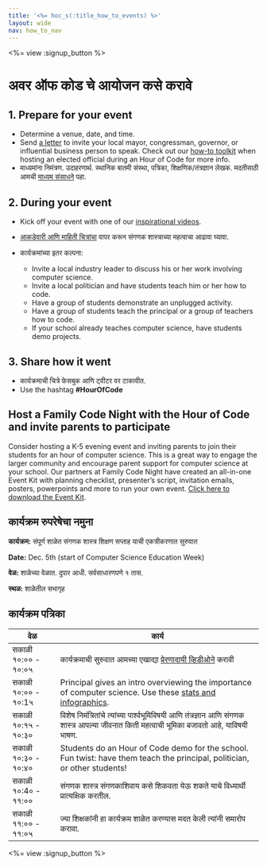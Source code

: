 ```yaml
---
title: '<%= hoc_s(:title_how_to_events) %>'
layout: wide
nav: how_to_nav
---
```

<%= view :signup_button %>

# अवर ऑफ कोड चे आयोजन कसे करावे

## 1. Prepare for your event

- Determine a venue, date, and time.
- Send [a letter](https://docs.google.com/a/code.org/document/d/1eP41sKW7y0qq_JvkRIgZK8dWYICaGRZ4CCDETXa78wY/edit) to invite your local mayor, congressman, governor, or influential business person to speak. Check out our [how-to toolkit](<%=resolve_url('/files/elected-official.pdf')%>) when hosting an elected official during an Hour of Code for more info.
- माध्यमांना निमंत्रण. उदाहरणार्थ. स्थानिक बातमी संस्था, पत्रिका, शिक्षणिक/तंत्रज्ञान लेखक. मदतीसाठी आमची [माध्यम संसाधने](<%= resolve_url('/promote/press-kit') %>) पहा.

## 2. During your event

- Kick off your event with one of our [inspirational videos](<%= resolve_url('/promote/resources#videos') %>).
- [आकडेवारी आणि माहिती चित्रांचा](<%= resolve_url('/promote/stats') %>) वापर करून संगणक शास्त्राच्या महत्वाचा आढावा घ्यावा.   
      
    
- कार्यक्रमांच्या इतर कल्पना: 
    - Invite a local industry leader to discuss his or her work involving computer science.
    - Invite a local politician and have students teach him or her how to code.
    - Have a group of students demonstrate an unplugged activity.
    - Have a group of students teach the principal or a group of teachers how to code.
    - If your school already teaches computer science, have students demo projects.

## 3. Share how it went

- कार्यक्रमाची चित्रे फेसबुक आणि ट्वीटर वर टाकावीत. 
- Use the hashtag **#HourOfCode**

## Host a Family Code Night with the Hour of Code and invite parents to participate

Consider hosting a K-5 evening event and inviting parents to join their students for an hour of computer science. This is a great way to engage the larger community and encourage parent support for computer science at your school. Our partners at Family Code Night have created an all-in-one Event Kit with planning checklist, presenter’s script, invitation emails, posters, powerpoints and more to run your own event. [Click here to download the Event Kit](http://www.familycodenight.org/DownloadCodeDotOrg.html).

## कार्यक्रम रुपरेषेचा नमुना

**कार्यक्रम:** संपूर्ण शाळेत संगणक शास्त्र शिक्षण सप्ताह याची एकत्रीकरणात सुरुवात

**Date:** Dec. 5th (start of Computer Science Education Week)

**वेळ:** शाळेच्या वेळात. दुपार आधी. सर्वसाधारणपणे १ तास.

**स्थळ:** शाळेतील सभागृह   
  


## कार्यक्रम पत्रिका

| वेळ                 | कार्य                                                                                                                                            |
| ------------------- | ------------------------------------------------------------------------------------------------------------------------------------------------ |
| सकाळी १०:०० - १०:०५ | कार्यक्रमाची सुरुवात आमच्या एखाद्या [प्रेरणादायी व्हिडीओने](<%= resolve_url('/promote/resources#videos') %>) करावी                                 |
| सकाळी १०:०० - १०:1५ | Principal gives an intro overviewing the importance of computer science. Use these [stats and infographics](<%= resolve_url('/promote/stats') %>). |
| सकाळी १०:१५ - १०:३० | विशेष निमंत्रितांचे त्यांच्या पार्श्वभूमिविषयी आणि तंत्रज्ञान आणि संगणक शास्त्र आपल्या जीवनात किती महत्वाची भूमिका बजावतो आहे, याविषयी भाषण.     |
| सकाळी १०:३० - १०:४० | Students do an Hour of Code demo for the school. Fun twist: have them teach the principal, politician, or other students!                        |
| सकाळी १०:4० - ११:०० | संगणक शास्त्र संगणकाशिवाय कसे शिकवता येऊ शकते याचे विध्यार्थी प्रात्यक्षिक करतील.                                                                |
| सकाळी ११:०० - ११:०५ | ज्या शिक्षकांनी हा कार्यक्रम शाळेत करण्यास मदत केली त्यांनी समारोप करावा.                                                                        |

<%= view :signup_button %>